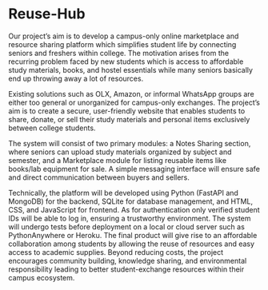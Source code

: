 # Reuse-Hub
Our project’s aim is to develop a campus-only online marketplace and resource sharing platform which simplifies student life by connecting seniors and freshers within college. 
The motivation arises from the recurring problem faced by new students which is access to affordable study materials, books, and hostel essentials while many seniors basically end up throwing away a lot of resources.

Existing solutions such as OLX, Amazon, or informal WhatsApp groups are either too general or unorganized for campus-only exchanges.
The project’s aim is to create a secure, user-friendly website that enables students to share, donate, or sell their study materials and personal items exclusively between college students.

The system will consist of two primary modules: a Notes Sharing section, where seniors can upload study materials organized by subject and semester, and a Marketplace module for listing reusable items like books/lab equipment for sale. A simple messaging interface will ensure safe and direct communication between buyers and sellers.

Technically, the platform will be developed using Python (FastAPI and MongoDB) for the backend, SQLite for database management, and HTML, CSS, and JavaScript for frontend. As for authentication only verified student IDs will be able to log in, ensuring a trustworthy environment. The system will undergo tests before deployment on a local or cloud server such as PythonAnywhere or Heroku.
The final product will give rise to an affordable collaboration among students by allowing the reuse of resources and easy access to academic supplies. Beyond reducing costs, the project encourages community building, knowledge sharing, and environmental responsibility leading to better student-exchange resources within their campus ecosystem.
